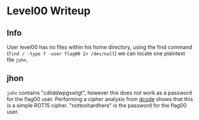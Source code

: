 # Level00 Writeup
 
## Info

User level00 has no files within his home directory, using the find command (`find / -type f -user flag00 2> /dev/null`) we can locate one plaintext file `john`.

## jhon
 
`john` contains "cdiiddwpgswtgt", however this does not work as a password for the flag00 user. Performing a cipher analysis from [dcode](https://www.dcode.fr/cipher-identifier) shows that this is a simple ROT15 cipher.
"nottoohardhere" is the password for the flag00 user.